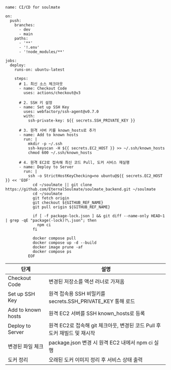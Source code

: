 ```
name: CI/CD for soulmate

on:
  push:
    branches:
      - dev
      - main
    paths:
      - '**'
      - '!.env'
      - '!node_modules/**'

jobs:
  deploy:
    runs-on: ubuntu-latest

    steps:
      # 1. 최신 소스 체크아웃
      - name: Checkout Code
        uses: actions/checkout@v3

      # 2. SSH 키 설정
      - name: Set up SSH Key
        uses: webfactory/ssh-agent@v0.7.0
        with:
          ssh-private-key: ${{ secrets.SSH_PRIVATE_KEY }}

      # 3. 원격 서버 키를 known_hosts로 추가
      - name: Add to known hosts
        run: |
          mkdir -p ~/.ssh
          ssh-keyscan -H ${{ secrets.EC2_HOST }} >> ~/.ssh/known_hosts 
          chmod 600 ~/.ssh/known_hosts

      # 4. 원격 EC2로 접속해 최신 코드 Pull, 도커 서비스 재실행
      - name: Deploy to Server
        run: |
          ssh -o StrictHostKeyChecking=no ubuntu@${{ secrets.EC2_HOST }} << 'EOF'
            cd ~/soulmate || git clone https://github.com/EternalSoulmate/soulmate_backend.git ~/soulmate
            cd ~/soulmate
            git fetch origin
            git checkout ${GITHUB_REF_NAME}
            git pull origin ${GITHUB_REF_NAME}

            if [ -f package-lock.json ] && git diff --name-only HEAD~1 | grep -qE "package(-lock)?\.json"; then
              npm ci
            fi

            docker compose pull
            docker compose up -d --build
            docker image prune -af
            docker compose ps
          EOF
```

| **단계**             | **설명**                                           |
| ------------------ | ------------------------------------------------ |
| Checkout Code      | 변경된 저장소를 액션 러너로 가져옴                              |
| Set up SSH Key     | 원격 접속용 SSH 비밀키를 secrets.SSH_PRIVATE_KEY 통해 로드    |
| Add to known hosts | 원격 EC2 서버를 SSH known_hosts로 등록                   |
| Deploy to Server   | 원격 EC2로 접속해 git 체크아웃, 변경된 코드 Pull 후 도커 재빌드 및 재시작 |
| 변경된 파일 체크          | package.json 변경 시 원격 EC2 내에서 npm ci 실행           |
| 도커 정리              | 오래된 도커 이미지 정리 후 서비스 상태 출력                        |
